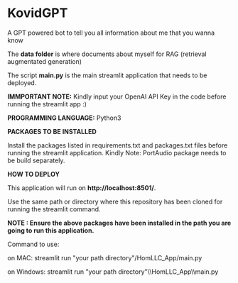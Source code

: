 # KovidGPT
A GPT powered bot to tell you all information about me that you wanna know

The **data folder** is where documents about myself for RAG (retrieval augmentated generation)


The script **main.py** is the main streamlit application that needs to be deployed.

**IMMPORTANT NOTE:** Kindly input your OpenAI API Key in the code before running the streamlit app :)

**PROGRAMMING LANGUAGE:**
Python3

**PACKAGES TO BE INSTALLED**

Install the packages listed in requirements.txt and packages.txt files before running the streamlit application.
Kindly Note: PortAudio package needs to be build separately.

**HOW TO DEPLOY**

This application will run on **http://localhost:8501/**.

Use the same path or directory where this repository has been cloned for running the streamlit command.

**NOTE : Ensure the above packages have been installed in the path you are going to run this application.**

Command to use:

on MAC:
streamlit run "your path directory"/HomLLC_App/main.py

on Windows:
streamlit run "your path directory"\\\HomLLC_App\\\main.py
